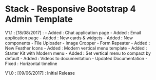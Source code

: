 # Stack - Responsive Bootstrap 4 Admin Template
V1.1 : [18/08/2017] :
    - Added : Chat application page
    - Added : Email application page
    - Added : New cards & widgets
    - Added : New components
        - File Uploader
        - Image Cropper
        - Form Repeater
    - Added : New Feather Icons
    - Added : Modern vertical menu template
    - Added : Starter Kit with Modern menu
    - Added : Set vertical menu to compact by default
    - Added : Videos to documentation
    - Updated Documentation
    - Fixed : Horizontal timeline

V1.0 : [09/06/2017] : Initial Release
